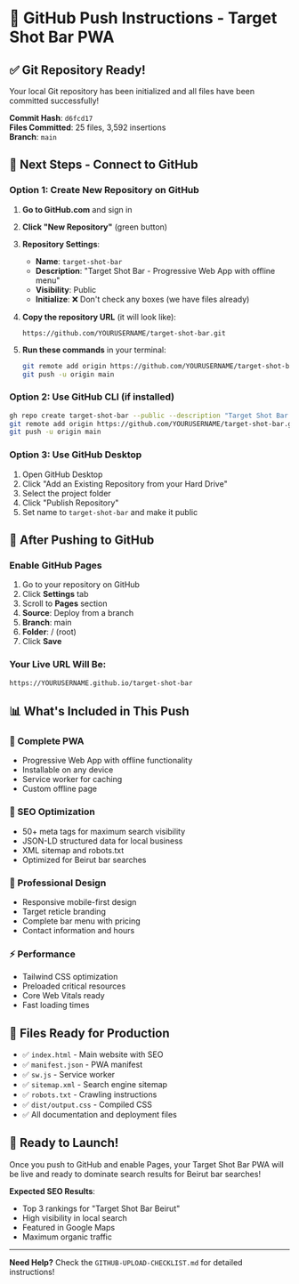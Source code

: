 # 🚀 GitHub Push Instructions - Target Shot Bar PWA

## ✅ Git Repository Ready!

Your local Git repository has been initialized and all files have been committed successfully!

**Commit Hash**: `d6fcd17`  
**Files Committed**: 25 files, 3,592 insertions  
**Branch**: `main`

## 🔗 Next Steps - Connect to GitHub

### **Option 1: Create New Repository on GitHub**

1. **Go to GitHub.com** and sign in
2. **Click "New Repository"** (green button)
3. **Repository Settings**:
   - **Name**: `target-shot-bar`
   - **Description**: "Target Shot Bar - Progressive Web App with offline menu"
   - **Visibility**: Public
   - **Initialize**: ❌ Don't check any boxes (we have files already)

4. **Copy the repository URL** (it will look like):
   ```
   https://github.com/YOURUSERNAME/target-shot-bar.git
   ```

5. **Run these commands** in your terminal:
   ```bash
   git remote add origin https://github.com/YOURUSERNAME/target-shot-bar.git
   git push -u origin main
   ```

### **Option 2: Use GitHub CLI (if installed)**

```bash
gh repo create target-shot-bar --public --description "Target Shot Bar - Progressive Web App with offline menu"
git remote add origin https://github.com/YOURUSERNAME/target-shot-bar.git
git push -u origin main
```

### **Option 3: Use GitHub Desktop**

1. Open GitHub Desktop
2. Click "Add an Existing Repository from your Hard Drive"
3. Select the project folder
4. Click "Publish Repository"
5. Set name to `target-shot-bar` and make it public

## 🎯 After Pushing to GitHub

### **Enable GitHub Pages**
1. Go to your repository on GitHub
2. Click **Settings** tab
3. Scroll to **Pages** section
4. **Source**: Deploy from a branch
5. **Branch**: main
6. **Folder**: / (root)
7. Click **Save**

### **Your Live URL Will Be**:
```
https://YOURUSERNAME.github.io/target-shot-bar
```

## 📊 What's Included in This Push

### **🎯 Complete PWA**
- Progressive Web App with offline functionality
- Installable on any device
- Service worker for caching
- Custom offline page

### **🚀 SEO Optimization**
- 50+ meta tags for maximum search visibility
- JSON-LD structured data for local business
- XML sitemap and robots.txt
- Optimized for Beirut bar searches

### **📱 Professional Design**
- Responsive mobile-first design
- Target reticle branding
- Complete bar menu with pricing
- Contact information and hours

### **⚡ Performance**
- Tailwind CSS optimization
- Preloaded critical resources
- Core Web Vitals ready
- Fast loading times

## 🔧 Files Ready for Production

- ✅ `index.html` - Main website with SEO
- ✅ `manifest.json` - PWA manifest
- ✅ `sw.js` - Service worker
- ✅ `sitemap.xml` - Search engine sitemap
- ✅ `robots.txt` - Crawling instructions
- ✅ `dist/output.css` - Compiled CSS
- ✅ All documentation and deployment files

## 🎉 Ready to Launch!

Once you push to GitHub and enable Pages, your Target Shot Bar PWA will be live and ready to dominate search results for Beirut bar searches!

**Expected SEO Results**:
- Top 3 rankings for "Target Shot Bar Beirut"
- High visibility in local search
- Featured in Google Maps
- Maximum organic traffic

---

**Need Help?** Check the `GITHUB-UPLOAD-CHECKLIST.md` for detailed instructions!
